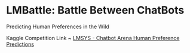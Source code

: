 # LMBattle: Battle Between ChatBots
Predicting Human Preferences in the Wild

Kaggle Competition Link ~ <a href="https://www.kaggle.com/competitions/lmsys-chatbot-arena/overview">LMSYS - Chatbot Arena Human Preference Predictions</a>
